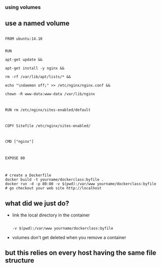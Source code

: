 <h2 style="position: relative; bottom: 430px;">Lab 13</h2>

<section>
<h3>using volumes</h3>
</section>

<section>
<h2>use a named volume</h2>
<pre><code data-trim contenteditable>
FROM ubuntu:14.10

RUN \
apt-get update && \
apt-get install -y nginx && \
rm -rf /var/lib/apt/lists/* && \
echo "\ndaemon off;" >> /etc/nginx/nginx.conf && \
chown -R www-data:www-data /var/lib/nginx

RUN rm /etc/nginx/sites-enabled/default

COPY Sitefile /etc/nginx/sites-enabled/

CMD ["nginx"]

EXPOSE 80
</code></pre>
<pre><code data-trim contenteditable>
# create a Dockerfile
docker build -t yourname/dockerclass:byfile .
docker run -d -p 80:80 -v $(pwd):/var/www yourname/dockerclass:byfile
# go checkout your web site http://localhost
</code></pre>
</section>

<section>
<h2>what did we just do?</h2>
<ul>
<li class="fragment">
link the local directory in the container
<pre><code data-trim contenteditable>
-v $(pwd):/var/www yourname/dockerclass:byfile
</code></pre>
</li>
<li class="fragment">
volumes don't get deleted when you remove a container
</li>
</ul>
</section>

<section>
<h2>but this relies on every host having the same file structure</h2>
</section>
